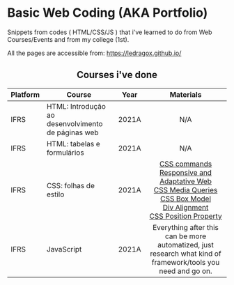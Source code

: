# Basic Web Coding (AKA Portfolio)

Snippets from codes ( HTML/CSS/JS ) that i've learned to do from Web Courses/Events and from my college (1st).

All the pages are accessible from: <https://ledragox.github.io/>

<div align="center">

## Courses i've done

<table>
   <thead>
      <tr>
         <th>Platform</th>
         <th>Course</th>
         <th>Year</th>
         <th>Materials</th>
      </tr>
   </thead>
   <tbody>
      <tr>
         <td>IFRS</td>
         <td>HTML: Introdução ao desenvolvimento de páginas web </td>
         <td>2021A</td>
         <td align="center">N/A</td>
      </tr>
      <tr>
         <td>IFRS</td>
         <td>HTML: tabelas e formulários</td>
         <td>2021A</td>
         <td align="center">N/A</td>
      </tr>
      <tr>
         <td>IFRS</td>
         <td>CSS: folhas de estilo</td>
         <td>2021A</td>
         <td align="center">
            <a href="http://www.reveillere.fr/M2WEB/sheets/css.pdf">CSS commands</a><br>
            <a href="https://pt.slideshare.net/heraldo100/web-design-responsivo-e-adaptativo-html5css3">Responsive and Adaptative Web</a><br>
            <a href="https://www.devmedia.com.br/utilizando-css-media-queries/27085">CSS Media Queries</a><br>
            <a href="https://www.w3schools.com/css/css_boxmodel.asp">CSS Box Model</a><br>
            <a href="https://learnlayout.com/inline-block.html">Div Alignment</a><br>
            <a href="https://www.w3schools.com/css/css_positioning.asp">CSS Position Property</a>
         </td>
      </tr>
      <tr>
         <td>IFRS</td>
         <td>JavaScript</td>
         <td>2021A</td>
         <td align="center">Everything after this can be more automatized, just research what kind of framework/tools you need and go on.</td>
      </tr>
   </tbody>
</table>

</div>
